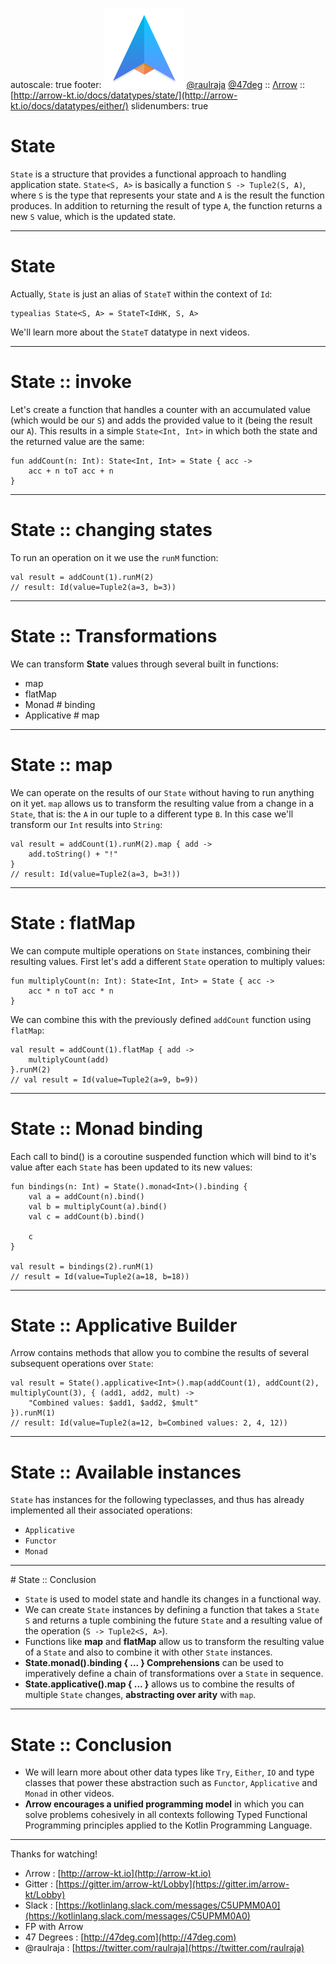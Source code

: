 autoscale: true
footer: ![Arrow](arrow-brand-128x128.png) [@raulraja](https://twitter.com/raulraja) [@47deg](https://twitter.com/47deg) :: [Λrrow](http://arrow-kt.io) :: [http://arrow-kt.io/docs/datatypes/state/](http://arrow-kt.io/docs/datatypes/either/)
slidenumbers: true

# State

`State` is a structure that provides a functional approach to handling application state. `State<S, A>` is basically a function `S -> Tuple2(S, A)`, where `S` is the type that represents your state and `A` is the result the function produces. In addition to returning the result of type `A`, the function returns a new `S` value, which is the updated state.

---

# State

Actually, `State` is just an alias of `StateT` within the context of `Id`:

```
typealias State<S, A> = StateT<IdHK, S, A>
```

We'll learn more about the `StateT` datatype in next videos.

--- 

# State :: invoke

Let's create a function that handles a counter with an accumulated value (which would be our `S`) and adds the provided value to it (being the result our `A`). This results in a simple `State<Int, Int>` in which both the state and the returned value are the same:

```
fun addCount(n: Int): State<Int, Int> = State { acc ->
    acc + n toT acc + n
}

```

---

# State :: changing states

To run an operation on it we use the `runM` function:

```
val result = addCount(1).runM(2)
// result: Id(value=Tuple2(a=3, b=3))
```

---

# State :: Transformations

We can transform __State__ values through several built in functions:
- map
- flatMap
- Monad # binding
- Applicative # map

---

# State :: map

We can operate on the results of our `State` without having to run anything on it yet. `map` allows us to transform the resulting value from a change in a `State`, that is: the `A` in our tuple to a different type `B`. In this case we'll transform our `Int` results into `String`:

```
val result = addCount(1).runM(2).map { add ->
	add.toString() + "!" 
}
// result: Id(value=Tuple2(a=3, b=3!))
```

---

# State : flatMap

We can compute multiple operations on `State` instances, combining their resulting values. First let's add a different `State` operation to multiply values:

```
fun multiplyCount(n: Int): State<Int, Int> = State { acc ->
    acc * n toT acc * n
}
```

We can combine this with the previously defined `addCount` function using `flatMap`:

```
val result = addCount(1).flatMap { add ->
    multiplyCount(add)
}.runM(2)
// val result = Id(value=Tuple2(a=9, b=9))
```

---

# State :: Monad binding

Each call to bind() is a coroutine suspended function which will bind to it's value after each `State` has been updated to its new values:

```
fun bindings(n: Int) = State().monad<Int>().binding {
    val a = addCount(n).bind()
    val b = multiplyCount(a).bind()
    val c = addCount(b).bind()

    c
}

val result = bindings(2).runM(1)
// result = Id(value=Tuple2(a=18, b=18))
```

---

# State :: Applicative Builder

Λrrow contains methods that allow you to combine the results of several subsequent operations over `State`:

```
val result = State().applicative<Int>().map(addCount(1), addCount(2), multiplyCount(3), { (add1, add2, mult) ->
    "Combined values: $add1, $add2, $mult"
}).runM(1)
// result: Id(value=Tuple2(a=12, b=Combined values: 2, 4, 12))
```

---

# State :: Available instances

`State` has instances for the following typeclasses, and thus has already implemented all their associated operations:

- `Applicative`
- `Functor`
- `Monad`

---

# State :: Conclusion

- `State` is used to model state and handle its changes in a functional way.
- We can create `State` instances by defining a function that takes a `State` `S` and returns a tuple combining the future `State` and a resulting value of the operation (`S -> Tuple2<S, A>`).
- Functions like __map__ and __flatMap__ allow us to transform the resulting value of a `State` and also to combine it with other `State` instances.
- __State.monad().binding { ... } Comprehensions__ can be used to imperatively define a chain of transformations over a `State` in sequence.
- __State.applicative().map { ... }__ allows us to combine the results of multiple `State` changes, __abstracting over arity__ with `map`.

---

# State :: Conclusion

- We will learn more about other data types like `Try`, `Either`, `IO` and type classes that power these abstraction such as `Functor`, `Applicative` and `Monad` in other videos.
- __Λrrow encourages a unified programming model__ in which you can solve problems cohesively in all contexts following Typed Functional Programming principles applied to the Kotlin Programming Language.

---

Thanks for watching!

- Λrrow : [http://arrow-kt.io](http://arrow-kt.io)
- Gitter : [https://gitter.im/arrow-kt/Lobby](https://gitter.im/arrow-kt/Lobby)
- Slack : [https://kotlinlang.slack.com/messages/C5UPMM0A0](https://kotlinlang.slack.com/messages/C5UPMM0A0)
- FP with Arrow 
- 47 Degrees : [http://47deg.com](http://47deg.com)
- @raulraja : [https://twitter.com/raulraja](https://twitter.com/raulraja)